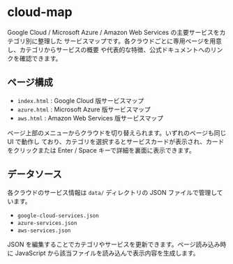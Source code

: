 # cloud-map

Google Cloud / Microsoft Azure / Amazon Web Services の主要サービスをカテゴリ別に整理した
サービスマップです。各クラウドごとに専用ページを用意し、カテゴリからサービスの概要
や代表的な特徴、公式ドキュメントへのリンクを確認できます。

## ページ構成

- `index.html` : Google Cloud 版サービスマップ
- `azure.html` : Microsoft Azure 版サービスマップ
- `aws.html` : Amazon Web Services 版サービスマップ

ページ上部のメニューからクラウドを切り替えられます。いずれのページも同じ UI で動作し
ており、カテゴリを選択するとサービスカードが表示され、カードをクリックまたは Enter /
Space キーで詳細を裏面に表示できます。

## データソース

各クラウドのサービス情報は `data/` ディレクトリの JSON ファイルで管理しています。

- `google-cloud-services.json`
- `azure-services.json`
- `aws-services.json`

JSON を編集することでカテゴリやサービスを更新できます。ページ読み込み時に JavaScript
から該当ファイルを読み込んで表示内容を生成します。
